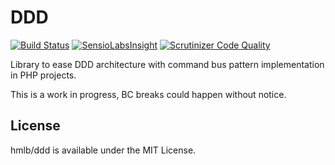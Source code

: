 # DDD 

[![Build Status](https://travis-ci.org/hmlb/ddd.svg)](https://travis-ci.org/hmlb/ddd)
[![SensioLabsInsight](https://insight.sensiolabs.com/projects/c4a2d54a-3045-42cb-be66-5568e7f32a95/big.png)](https://insight.sensiolabs.com/projects/c4a2d54a-3045-42cb-be66-5568e7f32a95)
[![Scrutinizer Code Quality](https://scrutinizer-ci.com/g/hmlb/ddd/badges/quality-score.png?b=master)](https://scrutinizer-ci.com/g/hmlb/ddd/?branch=master)

Library to ease DDD architecture with command bus pattern implementation in PHP projects.

This is a work in progress, BC breaks could happen without notice.

## License

hmlb/ddd is available under the MIT License.
